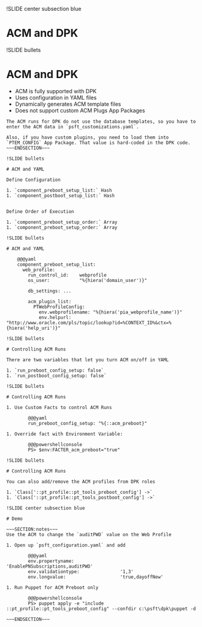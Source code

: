 !SLIDE center subsection blue

# ACM and DPK

!SLIDE bullets

# ACM and DPK

* ACM is fully supported with DPK
* Uses configuration in YAML files
* Dynamically generates ACM template files
* Does not support custom ACM Plugs App Packages

~~~SECTION:notes~~~
The ACM runs for DPK do not use the database templates, so you have to enter the ACM data in `psft_customizations.yaml`.

Also, if you have custom plugins, you need to load them into `PTEM_CONFIG` App Package. That value is hard-coded in the DPK code.
~~~ENDSECTION~~~

!SLIDE bullets

# ACM and YAML

Define Configuration

1. `component_preboot_setup_list:` Hash
1. `component_postboot_setup_list:` Hash


Define Order of Execution

1. `component_preboot_setup_order:` Array
1. `component_preboot_setup_order:` Array

!SLIDE bullets

# ACM and YAML

    @@@yaml
    component_preboot_setup_list:
      web_profile:
        run_control_id:    webprofile
        os_user:           "%{hiera('domain_user')}"

        db_settings: ...

        acm_plugin_list:
          PTWebProfileConfig:
            env.webprofilename: "%{hiera('pia_webprofile_name')}"
            env.helpurl:        "http://www.oracle.com/pls/topic/lookup?id=%CONTEXT_ID%&ctx=%{hiera('help_uri')}"

!SLIDE bullets

# Controlling ACM Runs

There are two variables that let you turn ACM on/off in YAML

1. `run_preboot_config_setup: false`
1. `run_postboot_config_setup: false`

!SLIDE bullets

# Controlling ACM Runs

1. Use Custom Facts to control ACM Runs

        @@@yaml
        run_preboot_config_setup: "%{::acm_preboot}"

1. Override fact with Environment Variable:

        @@@powershellconsole
        PS> $env:FACTER_acm_preboot="true"

!SLIDE bullets

# Controlling ACM Runs

You can also add/remove the ACM profiles from DPK roles

1. `Class['::pt_profile::pt_tools_preboot_config'] ->`
1. `Class['::pt_profile::pt_tools_postboot_config'] ->`

!SLIDE center subsection blue

# Demo

~~~SECTION:notes~~~
Use the ACM to change the `auditPWD` value on the Web Profile

1. Open up `psft_configuration.yaml` and add

        @@@yaml
        env.propertyname:                 'EnablePNSubscriptions,auditPWD'
        env.validationtype:               '1,3'
        env.longvalue:                    'true,dayoffNew'

1. Run Puppet for ACM Preboot only

        @@@powershellconsole
        PS> puppet apply -e "include ::pt_profile::pt_tools_preboot_config" --confdir c:\psft\dpk\puppet -d

~~~ENDSECTION~~~
